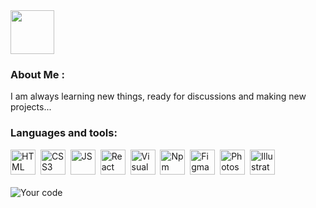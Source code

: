 <div>
  <img src="https://media.giphy.com/media/VgCDAzcKvsR6OM0uWg/giphy.gif" width="70"/>
</div>

### About Me :
I am always learning new things, ready for discussions and making new projects...

### Languages and tools:

<div>
  <img src="https://cdn.jsdelivr.net/gh/devicons/devicon/icons/html5/html5-original.svg" title="HTML" alt="HTML" width="40" />&nbsp;
  <img src="https://cdn.jsdelivr.net/gh/devicons/devicon/icons/css3/css3-original.svg" title="CSS3" alt="CSS3" width="40" />&nbsp;
  <img src="https://cdn.jsdelivr.net/gh/devicons/devicon/icons/javascript/javascript-original.svg" title="JS" alt="JS" width="40" />&nbsp;                 
  <img src="https://cdn.jsdelivr.net/gh/devicons/devicon/icons/react/react-original.svg" title="React" alt="React" width="40" />&nbsp;
  <img src="https://cdn.jsdelivr.net/gh/devicons/devicon/icons/vscode/vscode-original.svg" title="Visual Studio Code" alt="Visual Studio Code" width="40" />&nbsp;
  <img src="https://cdn.jsdelivr.net/gh/devicons/devicon/icons/npm/npm-original-wordmark.svg" title="Npm" alt="Npm" width="40" />&nbsp;
  <img src="https://cdn.jsdelivr.net/gh/devicons/devicon/icons/figma/figma-original.svg" title="Figma" alt="Figma" width="40" />&nbsp;
  <img src="https://cdn.jsdelivr.net/gh/devicons/devicon/icons/photoshop/photoshop-plain.svg" title="Photoshop" alt="Photoshop" width="40" />&nbsp;
  <img src="https://cdn.jsdelivr.net/gh/devicons/devicon/icons/illustrator/illustrator-plain.svg" title="Illustrator" alt="Illustrator" width="40" />&nbsp;
</div>

<br />

<div> 
  <img src="https://readme-typing-svg.herokuapp.com?font=Fira+Code&duration=2000&pause=500&color=F79600&center=true&multiline=true&width=435&lines=If+the+code+doesn't+bother+you%2C+;don't+bother+it!" alt="Your code" />
</div>



<!-- <div id="header" align="center">
  <img src="https://media.giphy.com/media/du3J3cXyzhj75IOgvA/giphy.gif" width="100"/>

  
 <h1>
    Hey there, I'm Tasita!
 </h1> 
 </div>
-->

<!--### Hi there 👋


**Tasitaforme/Tasitaforme** is a ✨ _special_ ✨ repository because its `README.md` (this file) appears on your GitHub profile.

Here are some ideas to get you started:

- 🔭 I’m currently working on ...
- 🌱 I’m currently learning ...
- 👯 I’m looking to collaborate on ...
- 🤔 I’m looking for help with ...
- 💬 Ask me about ...
- 📫 How to reach me: ...
- 😄 Pronouns: ...
- ⚡ Fun fact: ...
-->
